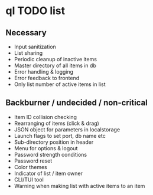 # ql TODO list

## Necessary
* Input sanitization
* List sharing
* Periodic cleanup of inactive items
* Master directory of all items in db
* Error handling & logging
* Error feedback to frontend
* Only list number of active items in list

## Backburner / undecided / non-critical
* Item ID collision checking
* Rearranging of items (click & drag)
* JSON object for parameters in localstorage
* Launch flags to set port, db name etc
* Sub-directory position in header
* Menu for options & logout
* Password strength conditions
* Password reset
* Color themes
* Indicator of list / item owner
* CLI/TUI tool
* Warning when making list with active items to an item
